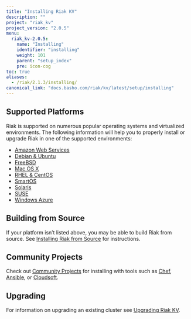 ```yaml
---
title: "Installing Riak KV"
description: ""
project: "riak_kv"
project_version: "2.0.5"
menu:
  riak_kv-2.0.5:
    name: "Installing"
    identifier: "installing"
    weight: 101
    parent: "setup_index"
    pre: icon-cog
toc: true
aliases:
  - /riak/2.1.3/installing/
canonical_link: "docs.basho.com/riak/kv/latest/setup/installing"
---
```


[install aws]: /riak/kv/2.0.5/setup/installing/amazon-web-services
[install debian & ubuntu]: /riak/kv/2.0.5/setup/installing/debian-ubuntu
[install freebsd]: /riak/kv/2.0.5/setup/installing/freebsd
[install mac osx]: /riak/kv/2.0.5/setup/installing/mac-osx
[install rhel & centos]: /riak/kv/2.0.5/setup/installing/rhel-centos
[install smartos]: /riak/kv/2.0.5/setup/installing/smartos
[install solaris]: /riak/kv/2.0.5/setup/installing/solaris
[install suse]: /riak/kv/2.0.5/setup/installing/suse
[install windows azure]: /riak/kv/2.0.5/setup/installing/windows-azure
[install source index]: /riak/kv/2.0.5/setup/installing/source
[community projects]: /community/projects
[upgrade index]: /riak/kv/2.0.5/setup/upgrading

## Supported Platforms

Riak is supported on numerous popular operating systems and virtualized
environments. The following information will help you to
properly install or upgrade Riak in one of the supported environments:

  * [Amazon Web Services][install aws]
  * [Debian & Ubuntu][install debian & ubuntu]
  * [FreeBSD][install freebsd]
  * [Mac OS X][install mac osx]
  * [RHEL & CentOS][install rhel & centos]
  * [SmartOS][install smartos]
  * [Solaris][install solaris]
  * [SUSE][install suse]
  * [Windows Azure][install windows azure]

## Building from Source

If your platform isn’t listed above, you may be able to build Riak from source. See [Installing Riak from Source][install source index] for instructions.

## Community Projects

Check out [Community Projects][community projects] for installing with tools such as [Chef](https://www.chef.io/chef/), [Ansible](http://www.ansible.com/), or [Cloudsoft](http://www.cloudsoftcorp.com/).

## Upgrading

For information on upgrading an existing cluster see [Upgrading Riak KV][upgrade index].
